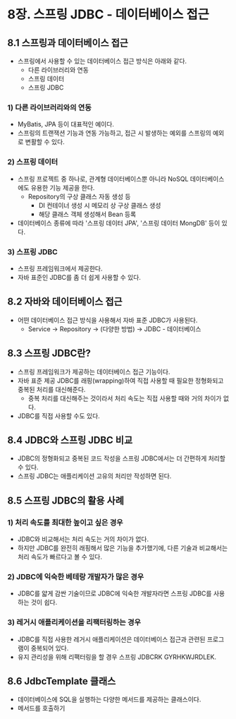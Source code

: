 # 8장. 스프링 JDBC - 데이터베이스 접근
## 8.1 스프링과 데이터베이스 접근
- 스프링에서 사용할 수 있는 데이터베이스 접근 방식은 아래와 같다.
	- 다른 라이브러리와 연동
	- 스프링 데이터
	- 스프링 JDBC

### 1) 다른 라이브러리와의 연동
- MyBatis, JPA 등이 대표적인 예이다.
- 스프링의 트랜잭션 기능과 연동 가능하고, 접근 시 발생하는 예외를 스프링의 예외로 변활할 수 있다.

### 2) 스프링 데이터
- 스프링 프로젝트 중 하나로, 관계형 데이터베이스뿐 아니라 NoSQL 데이터베이스에도 유용한 기능 제공을 한다.
	- Repository의 구상 클래스 자동 생성 등
		- DI 컨테이너 생성 시 메모리 상 구상 클래스 생성
		- 해당 클래스 객체 생성해서 Bean 등록
- 데이터베이스 종류에 따라 '스프링 데이터 JPA', '스프링 데이터 MongDB' 등이 있다.

### 3) 스프링 JDBC
- 스프링 프레임워크에서 제공한다.
- 자바 표준인 JDBC를 좀 더 쉽게 사용할 수 있다.

## 8.2 자바와 데이터베이스 접근
- 어떤 데이터베이스 접근 방식을 사용해서 자바 표준 JDBC가 사용된다.
	- Service -> Repository -> (다양한 방법) -> JDBC - 데이터베이스

## 8.3 스프링 JDBC란?
- 스프링 프레임워크가 제공하는 데이터베이스 접근 기능이다.
- 자바 표준 제공 JDBC를 래핑(wrapping)하여 직접 사용할 때 필요한 정형화되고 중복된 처리를 대신해준다.
	- 중복 처리를 대신해주는 것이라서 처리 속도는 직접 사용할 때와 거의 차이가 없다.
- JDBC를 직접 사용할 수도 있다.

## 8.4 JDBC와 스프링 JDBC 비교
- JDBC의 정형화되고 중복된 코드 작성을 스프링 JDBC에서는 더 간편하게 처리할 수 있다.
- 스프링 JDBC는 애플리케이션 고유의 처리만 작성하면 된다.

## 8.5 스프링 JDBC의 활용 사례
### 1) 처리 속도를 최대한 높이고 싶은 경우
- JDBC와 비교해서는 처리 속도는 거의 차이가 없다.
- 하지만 JDBC를 완전히 래핑해서 많은 기능을 추가했기에, 다른 기술과 비교해서는 처리 속도가 빠르다고 볼 수 있다.

### 2) JDBC에 익숙한 베테랑 개발자가 많은 경우
- JDBC를 얇게 감싼 기술이므로 JDBC에 익숙한 개발자라면 스프링 JDBC를 사용하는 것이 쉽다.

### 3) 레거시 애플리케이션을 리팩터링하는 경우
- JDBC를 직접 사용한 레거시 애플리케이션은 데이터베이스 접근과 관련된 프로그램이 중복되어 있다.
- 유지 관리성을 위해 리팩터링을 할 경우 스프링 JDBCRK GYRHKWJRDLEK.

## 8.6 JdbcTemplate 클래스
- 데이터베이스에 SQL을 실행하는 다양한 메서드를 제공하는 클래스이다.
- 메서드를 호출하기 